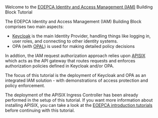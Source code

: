 Welcome to the [EOEPCA Identity and Access Management (IAM)](https://eoepca.readthedocs.io/projects/iam/en/latest/) Building Block Tutorial

The EOEPCA Identity and Access Management (IAM) Building Block comprises two main aspects:
- [Keycloak](https://www.keycloak.org/) is the main Identity Provider, handling things like logging in, user roles, and connecting to other identity systems. 
- OPA (with [OPAL](https://opal.ac/)) is used for making detailed policy decisions

In addtion, the IAM request authorization approach relies upon [APISIX](https://apisix.apache.org/) which acts as the API gateway that routes requests and enforces authorization policies defined in Keycloak and/or OPA.

The focus of this tutorial is the deployment of Keycloak and OPA as an integrated IAM solution - with demonstrations of access protection and policy enforcement.

The deployment of the APISIX Ingress Controller has been already performed in the setup of this tutorial. If you want more information about installing APISIX, you can take a look at the [EOEPCA introduction tutorials](../intro) before continuing with this tutorial.

